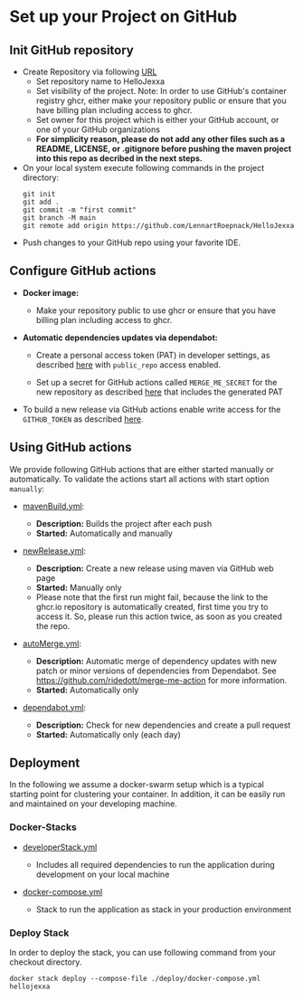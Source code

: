 # Set up your Project on GitHub

## Init GitHub repository

* Create Repository via following [URL](https://github.com/new)
  * Set repository name to HelloJexxa 
  * Set visibility of the project. Note: In order to use GitHub's container registry ghcr, either make your repository public or ensure that you have billing plan including access to ghcr. 
  * Set owner for this project which is either your GitHub account, or one of your GitHub organizations
  * __For simplicity reason, please do not add any other files such as a README, LICENSE, or .gitignore before pushing the maven project into this repo as decribed in the next steps.__
* On your local system execute following commands in the project directory:
    ```
    git init
    git add .
    git commit -m "first commit"
    git branch -M main
    git remote add origin https://github.com/LennartRoepnack/HelloJexxa
    ```
* Push changes to your GitHub repo using your favorite IDE.


## Configure GitHub actions 

*   __Docker image:__

    * Make your repository public to use ghcr or ensure that you have billing plan including access to ghcr.
  
*   __Automatic dependencies updates via dependabot:__ 

    *   Create a personal access token (PAT) in developer settings, as described [here](https://docs.github.com/en/authentication/keeping-your-account-and-data-secure/creating-a-personal-access-token) with `public_repo` access enabled.

    *   Set up a secret for GitHub actions called `MERGE_ME_SECRET` for the new repository as described [here](https://docs.github.com/en/actions/security-guides/encrypted-secrets?tool=webui#creating-encrypted-secrets-for-a-repository) that includes the generated PAT

*   To build a new release via GitHub actions enable write access for the  `GITHUB_TOKEN` as described [here](https://docs.github.com/en/repositories/managing-your-repositorys-settings-and-features/enabling-features-for-your-repository/managing-github-actions-settings-for-a-repository#configuring-the-default-github_token-permissions).


## Using GitHub actions

We provide following GitHub actions that are either started manually or automatically. To validate the actions start all actions with start option `manually`:  

*   [mavenBuild.yml](https://github.com/LennartRoepnack/HelloJexxa/actions/workflows/mavenBuild.yml):
    *   __Description:__ Builds the project after each push
    *   __Started:__ Automatically and manually   

*   [newRelease.yml](https://github.com/LennartRoepnack/HelloJexxa/actions/workflows/newRelease.yml):
    *   __Description:__ Create a new release using maven via GitHub web page
    *   __Started:__ Manually only
    *   Please note that the first run might fail, because the link to the ghcr.io repository is automatically created, first time you try to access it. So, please run this action twice, as soon as you created the repo.


*   [autoMerge.yml](https://github.com/LennartRoepnack/HelloJexxa/actions/workflows/autoMerge.yml):
    *   __Description:__ Automatic merge of dependency updates with new patch or minor versions of dependencies from Dependabot. See https://github.com/ridedott/merge-me-action for more information.
    *   __Started:__ Automatically only

*   [dependabot.yml](https://github.com/LennartRoepnack/HelloJexxa/actions/workflows/dependabot.yml):
    *   __Description:__ Check for new dependencies and create a pull request
    *   __Started:__ Automatically only (each day)

## Deployment 

In the following we assume a docker-swarm setup which is a typical starting point for clustering your container.
In addition, it can be easily run and maintained on your developing machine. 

### Docker-Stacks

*   [developerStack.yml](deploy/developerStack.yml)
    *   Includes all required dependencies to run the application during development on your local machine

*   [docker-compose.yml](deploy/docker-compose.yml)
    *   Stack to run the application as stack in your production environment

### Deploy Stack 

In order to deploy the stack, you can use following command from your checkout directory. 
```shell
docker stack deploy --compose-file ./deploy/docker-compose.yml hellojexxa
```
